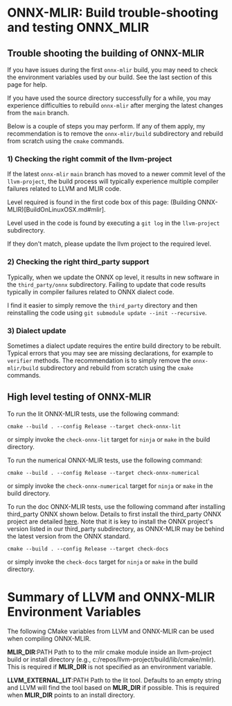 <!--- SPDX-License-Identifier: Apache-2.0 -->

# ONNX-MLIR: Build trouble-shooting and testing ONNX_MLIR

## Trouble shooting the building of ONNX-MLIR

If you have issues during the first `onnx-mlir` build, you may need to check the environment variables used by our build. See the last section of this page for help.

If you have used the source directory successfully for a while, you may experience difficulties to rebuild `onnx-mlir` after merging the latest changes from the `main` branch.

Below is a couple of steps you may perform. If any of them apply, my recommendation is to remove the `onnx-mlir/build` subdirectory and rebuild from scratch using the `cmake` commands.

### 1) Checking the right commit of the llvm-project

If the latest `onnx-mlir` `main` branch has moved to a newer commit level of the `llvm-project`, the build process will typically experience multiple compiler failures related to LLVM and MLIR code.

Level required is found in the first code box of this page: (Building ONNX-MLIR)[BuildOnLinuxOSX.md#mlir].

Level used in the code is found by executing a `git log` in the `llvm-project` subdirectory.

If they don't match, please update the llvm project to the required level.

### 2) Checking the right third_party support

Typically, when we update the ONNX op level, it results in new software in the `third_party/onnx` subdirectory. Failing to update that code results typically in compiler failures related to ONNX dialect code.

I find it easier to simply remove the `third_party` directory and then reinstalling the code using `git submodule update --init --recursive`.

### 3) Dialect update

Sometimes a dialect update requires the entire build directory to be rebuilt. Typical errors that you may see are missing declarations, for example to `verifier` methods. The recommendation is to simply remove the `onnx-mlir/build` subdirectory and rebuild from scratch using the `cmake` commands.

## High level testing of ONNX-MLIR

To run the lit ONNX-MLIR tests, use the following command:

[same-as-file]: <> ({"ref": "utils/check-onnx-mlir.cmd", "skip-ref": 1})
```shell
cmake --build . --config Release --target check-onnx-lit
```
or simply invoke the `check-onnx-lit` target for `ninja` or `make` in the build directory.

To run the numerical ONNX-MLIR tests, use the following command:

[same-as-file]: <> ({"ref": "utils/check-onnx-numerical.cmd", "skip-ref": 1})
```shell
cmake --build . --config Release --target check-onnx-numerical
```
or simply invoke the `check-onnx-numerical` target for `ninja` or `make` in the build directory.

To run the doc ONNX-MLIR tests, use the following command after installing third_party ONNX shown below. Details to first install the third_party ONNX project are detailed [here](BuildONNX.md). Note that it is key to install the ONNX project's version listed in our third_party subdirectory, as ONNX-MLIR may be behind the latest version from the ONNX standard.

[same-as-file]: <> ({"ref": "utils/check-docs.cmd", "skip-ref": 1})
```shell
cmake --build . --config Release --target check-docs
```
or simply invoke the `check-docs` target for `ninja` or `make` in the build directory.

# Summary of LLVM and ONNX-MLIR Environment Variables

The following CMake variables from LLVM and ONNX-MLIR can be used when compiling ONNX-MLIR.

**MLIR_DIR**:PATH
  Path to to the mlir cmake module inside an llvm-project build or install directory (e.g., c:/repos/llvm-project/build/lib/cmake/mlir).
  This is required if **MLIR_DIR** is not specified as an environment variable.

**LLVM_EXTERNAL_LIT**:PATH
  Path to the lit tool. Defaults to an empty string and LLVM will find the tool based on **MLIR_DIR** if possible.
  This is required when **MLIR_DIR** points to an install directory.

